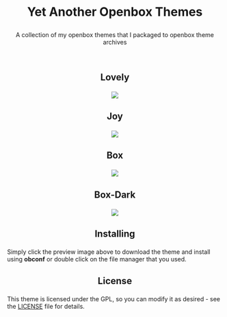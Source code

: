 # <p align="center">Yet Another Openbox Themes</p>
<p align="center">A collection of my openbox themes that I packaged to openbox theme archives</p>
<br>

## <p align="center">Lovely</p>
<p align="center"><a name="top" href="https://raw.githubusercontent.com/owl4ce/yet-another-obt/master/Lovely.obt"><img src="https://i.ibb.co/k6C12xs/2020-09-19-200831-1366x768-scrot.png"></a></p>

## <p align="center">Joy</p>
<p align="center"><a name="top" href="https://raw.githubusercontent.com/owl4ce/yet-another-obt/master/Joy.obt"><img src="https://i.ibb.co/wKDmBNp/2020-09-19-200654-1366x768-scrot.png"></a></p>

## <p align="center">Box</p>
<p align="center"><a name="top" href="https://raw.githubusercontent.com/owl4ce/yet-another-obt/master/Box.obt"><img src="https://i.ibb.co/zHZZwjq/2020-09-19-201116-1366x768-scrot.png"></a></p>

## <p align="center">Box-Dark </p>
<p align="center"><a name="top" href="https://raw.githubusercontent.com/owl4ce/yet-another-obt/master/Box-Dark.obt"><img src="https://i.ibb.co/CHSRPL5/2020-09-19-200938-1366x768-scrot.png"></a></p>

## <p align="center">Installing</p>
Simply click the preview image above to download the theme and install using **obconf** or double click on the file manager that you used.

## <p align="center">License</p>
This theme is licensed under the GPL, so you can modify it as desired - see the [LICENSE](LICENSE) file for details.
